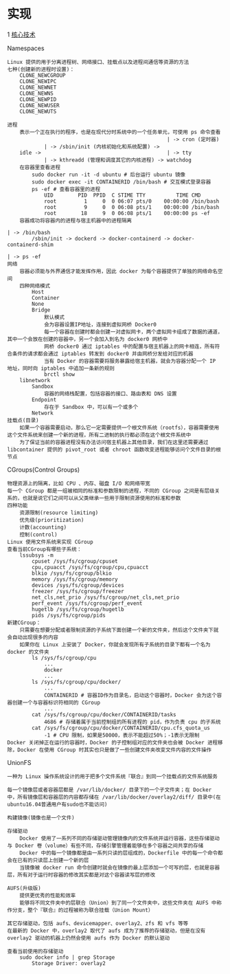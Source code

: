 # 实现

1 [核心技术](https://draveness.me/docker)

Namespaces

    Linux 提供的用于分离进程树、网络接口、挂载点以及进程间通信等资源的方法
    七种(创建新的进程时设置)：
        CLONE_NEWCGROUP
        CLONE_NEWIPC
        CLONE_NEWNET
        CLONE_NEWNS
        CLONE_NEWPID
        CLONE_NEWUSER
        CLONE_NEWUTS

    进程
        表示一个正在执行的程序，也是在现代分时系统中的一个任务单元，可使用 ps 命令查看
                                                        | -> cron (定时器)
                | -> /sbin/init (内核初始化和系统配置) ->
        idle ->                                         | -> tty
                | -> kthreadd (管理和调度其它的内核进程) -> watchdog
        在容器里查看进程
            sudo docker run -it -d ubuntu # 后台运行 ubuntu 镜像
            sudo docker exec -it CONTAINERID /bin/bash # 交互模式登录容器
            ps -ef # 查看容器里的进程
                UID        PID  PPID  C STIME TTY          TIME CMD
                root         1     0  0 06:07 pts/0    00:00:00 /bin/bash
                root         9     0  0 06:08 pts/1    00:00:00 /bin/bash
                root        18     9  0 06:08 pts/1    00:00:00 ps -ef
        容器成功将容器内的进程与宿主机器中的进程隔离
                                                                            | -> /bin/bash
            /sbin/init -> dockerd -> docker-containerd -> docker-containerd-shim
                                                                            | -> ps -ef
    网络
        容器必须能与外界通信才能发挥作用，因此 docker 为每个容器提供了单独的网络命名空间
        四种网络模式
            Host
            Container
            None
            Bridge
                默认模式
                会为容器设置IP地址，连接到虚拟网桥 Docker0
                每一个容器在创建时都会创建一对虚拟网卡，两个虚拟网卡组成了数据的通道，其中一个会放在创建的容器中，另一个会加入到名为 docker0 网桥中
                网桥 docker0 通过 iptables 中的配置与宿主机器上的网卡相连，所有符合条件的请求都会通过 iptables 转发到 docker0 并由网桥分发给对应的机器
                当有 Docker 的容器需要将服务暴露给宿主机器，就会为容器分配一个 IP 地址，同时向 iptables 中追加一条新的规则
                brctl show
        libnetwork
            Sandbox
                容器的网络栈配置，包括容器的接口、路由表和 DNS 设置
            Endpoint
                存在于 Sandbox 中，可以有一个或多个
            Network
    挂载点(目录)
        如果一个容器需要启动，那么它一定需要提供一个根文件系统（rootfs），容器需要使用这个文件系统来创建一个新的进程，所有二进制的执行都必须在这个根文件系统中
        为了保证当前的容器进程没有办法访问宿主机器上其他目录，我们在这里还需要通过 libcontainer 提供的 pivot_root 或者 chroot 函数改变进程能够访问个文件目录的根节点

CGroups(Control Groups)

    物理资源上的隔离，比如 CPU 、内存、磁盘 I/O 和网络带宽
    每一个 CGroup 都是一组被相同的标准和参数限制的进程，不同的 CGroup 之间是有层级关系的，也就是说它们之间可以从父类继承一些用于限制资源使用的标准和参数
    四种功能
        资源限制(resource limiting)
        优先级(prioritization)
        计数(accounting)
        控制(control)
    Linux 使用文件系统来实现 CGroup
    查看当前CGroup有哪些子系统：
        lssubsys -m
            cpuset /sys/fs/cgroup/cpuset
            cpu,cpuacct /sys/fs/cgroup/cpu,cpuacct
            blkio /sys/fs/cgroup/blkio
            memory /sys/fs/cgroup/memory
            devices /sys/fs/cgroup/devices
            freezer /sys/fs/cgroup/freezer
            net_cls,net_prio /sys/fs/cgroup/net_cls,net_prio
            perf_event /sys/fs/cgroup/perf_event
            hugetlb /sys/fs/cgroup/hugetlb
            pids /sys/fs/cgroup/pids
    新建CGroup：
        只需要在想要分配或者限制资源的子系统下面创建一个新的文件夹，然后这个文件夹下就会自动出现很多的内容
        如果你在 Linux 上安装了 Docker，你就会发现所有子系统的目录下都有一个名为 docker 的文件夹
            ls /sys/fs/cgroup/cpu
                ...
                docker
                ...
            ls /sys/fs/cgroup/cpu/docker/
                ...
                CONTAINERID # 容器ID作为目录名，启动这个容器时，Docker 会为这个容器创建一个与容器标识符相同的 CGroup
                ...
            cat /sys/fs/cgroup/cpu/docker/CONTAINERID/tasks
                4686 # 存储着属于当前控制组的所有进程的 pid，作为负责 cpu 的子系统
            cat /sys/fs/cgroup/cpu/docker/CONTAINERID/cpu.cfs_quota_us
                -1 # CPU 限制，如果是50000，表示不能超过50%；-1表示无限制
    Docker 关闭掉正在运行的容器时，Docker 的子控制组对应的文件夹也会被 Docker 进程移除，Docker 在使用 CGroup 时其实也只是做了一些创建文件夹改变文件内容的文件操作

UnionFS

    一种为 Linux 操作系统设计的用于把多个文件系统『联合』到同一个挂载点的文件系统服务

    每一个镜像层或者容器层都是 /var/lib/docker/ 目录下的一个子文件夹；在 Docker 中，所有镜像层和容器层的内容都存储在 /var/lib/docker/overlay2/diff/ 目录中(在ubuntu16.04普通用户有sudo也不能访问)

    构建镜像(镜像也是一个文件)

    存储驱动
        Docker 使用了一系列不同的存储驱动管理镜像内的文件系统并运行容器，这些存储驱动与 Docker 卷（volume）有些不同，存储引擎管理着能够在多个容器之间共享的存储
        Docker 中的每一个镜像都是由一系列只读的层组成的，Dockerfile 中的每一个命令都会在已有的只读层上创建一个新的层
        当镜像被 docker run 命令创建时就会在镜像的最上层添加一个可写的层，也就是容器层，所有对于运行时容器的修改其实都是对这个容器读写层的修改

    AUFS(升级版)
        提供更优秀的性能和效率
        能够将不同文件夹中的层联合（Union）到了同一个文件夹中，这些文件夹在 AUFS 中称作分支，整个『联合』的过程被称为联合挂载（Union Mount）

    其它存储驱动，包括 aufs、devicemapper、overlay2、zfs 和 vfs 等等
    在最新的 Docker 中，overlay2 取代了 aufs 成为了推荐的存储驱动，但是在没有 overlay2 驱动的机器上仍然会使用 aufs 作为 Docker 的默认驱动

    查看当前使用的存储驱动
        sudo docker info | grep Storage
            Storage Driver: overlay2
